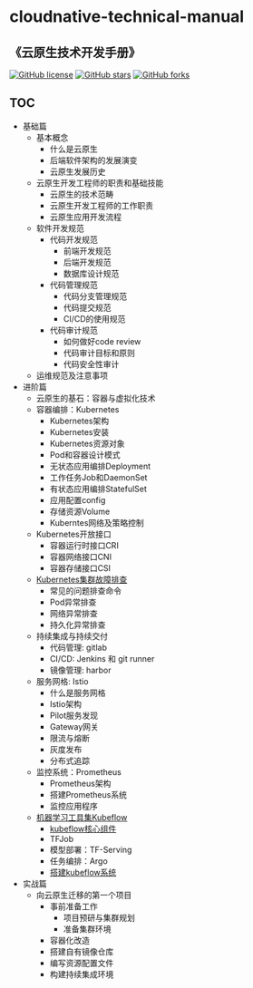 # cloudnative-technical-manual

## 《云原生技术开发手册》

[![GitHub license](https://img.shields.io/github/license/shikanon/cloudnative-technical-manual)](https://github.com/shikanon/cloudnative-technical-manual/blob/master/LICENSE)
[![GitHub stars](https://img.shields.io/github/stars/shikanon/cloudnative-technical-manual)](https://github.com/shikanon/cloudnative-technical-manual/stargazers)
[![GitHub forks](https://img.shields.io/github/forks/shikanon/cloudnative-technical-manual)](https://github.com/shikanon/cloudnative-technical-manual/network)


TOC
---------

- 基础篇
  - 基本概念
    - 什么是云原生
    - 后端软件架构的发展演变
    - 云原生发展历史
  - 云原生开发工程师的职责和基础技能
    - 云原生的技术范畴
    - 云原生开发工程师的工作职责
    - 云原生应用开发流程
  - 软件开发规范
    - 代码开发规范
      - 前端开发规范
      - 后端开发规范
      - 数据库设计规范
    - 代码管理规范
      - 代码分支管理规范
      - 代码提交规范
      - CI/CD的使用规范
    - 代码审计规范
      - 如何做好code review
      - 代码审计目标和原则
      - 代码安全性审计
  - 运维规范及注意事项
- 进阶篇
  - 云原生的基石：容器与虚拟化技术
  - 容器编排：Kubernetes
    - Kubernetes架构
    - Kubernetes安装
    - Kubernetes资源对象
    - Pod和容器设计模式
    - 无状态应用编排Deployment
    - 工作任务Job和DaemonSet
    - 有状态应用编排StatefulSet
    - 应用配置config
    - 存储资源Volume
    - Kuberntes网络及策略控制
  - Kubernetes开放接口
    - 容器运行时接口CRI
    - 容器网络接口CNI
    - 容器存储接口CSI
  - [Kubernetes集群故障排查](./papers/kubernetes-failure-analysis/)
    - 常见的问题排查命令
    - Pod异常排查
    - 网络异常排查
    - 持久化异常排查
  - 持续集成与持续交付
    - 代码管理: gitlab
    - CI/CD: Jenkins 和 git runner
    - 镜像管理: harbor
  - 服务网格: Istio
    - 什么是服务网格
    - Istio架构
    - Pilot服务发现
    - Gateway网关
    - 限流与熔断
    - 灰度发布
    - 分布式追踪
  - 监控系统：Prometheus
    - Prometheus架构
    - 搭建Prometheus系统
    - 监控应用程序
  - [机器学习工具集Kubeflow](./papers/machine-learning-toolset-kubeflow/)
    - [kubeflow核心组件](./papers/machine-learning-toolset-kubeflow/kubeflow核心组件.md)
    - TFJob
    - 模型部署：TF-Serving
    - 任务编排：Argo
    - [搭建kubeflow系统](./papers/machine-learning-toolset-kubeflow/搭建kubeflow系统.md)
- 实战篇
  - 向云原生迁移的第一个项目
    - 事前准备工作
      - 项目预研与集群规划
      - 准备集群环境
    - 容器化改造
    - 搭建自有镜像仓库
    - 编写资源配置文件
    - 构建持续集成环境
